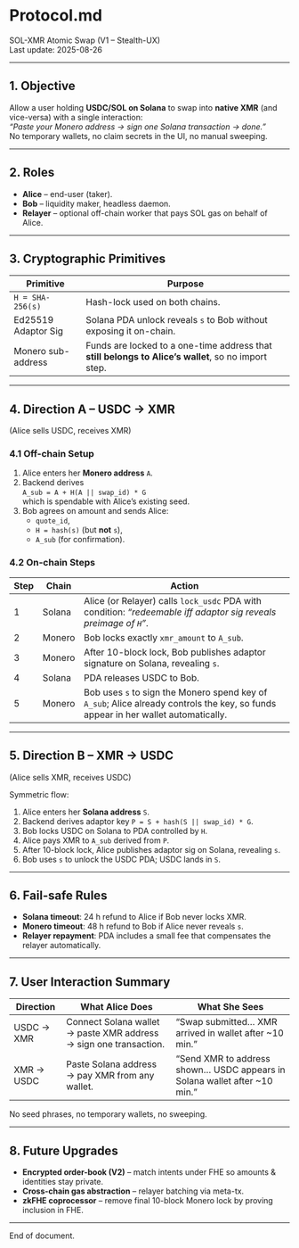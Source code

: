 # Protocol.md  
SOL-XMR Atomic Swap (V1 – Stealth-UX)  
Last update: 2025-08-26

---

## 1.  Objective  
Allow a user holding **USDC/SOL on Solana** to swap into **native XMR** (and vice-versa) with a single interaction:  
*“Paste your Monero address → sign one Solana transaction → done.”*  
No temporary wallets, no claim secrets in the UI, no manual sweeping.

---

## 2.  Roles  
- **Alice** – end-user (taker).  
- **Bob** – liquidity maker, headless daemon.  
- **Relayer** – optional off-chain worker that pays SOL gas on behalf of Alice.

---

## 3.  Cryptographic Primitives  
| Primitive | Purpose |
|---|---|
| `H = SHA-256(s)` | Hash-lock used on both chains. |
| Ed25519 Adaptor Sig | Solana PDA unlock reveals `s` to Bob without exposing it on-chain. |
| Monero sub-address | Funds are locked to a one-time address that **still belongs to Alice’s wallet**, so no import step. |

---

## 4.  Direction A – USDC → XMR  
(Alice sells USDC, receives XMR)

### 4.1  Off-chain Setup  
1. Alice enters her **Monero address** `A`.  
2. Backend derives  
   `A_sub = A + H(A || swap_id) * G`  
   which is spendable with Alice’s existing seed.  
3. Bob agrees on amount and sends Alice:  
   - `quote_id`,  
   - `H = hash(s)` (but **not** `s`),  
   - `A_sub` (for confirmation).

### 4.2  On-chain Steps  
| Step | Chain | Action |
|---|---|---|
| 1 | Solana | Alice (or Relayer) calls `lock_usdc` PDA with condition: *“redeemable iff adaptor sig reveals preimage of `H`”*. |
| 2 | Monero | Bob locks exactly `xmr_amount` to `A_sub`. |
| 3 | Monero | After 10-block lock, Bob publishes adaptor signature on Solana, revealing `s`. |
| 4 | Solana | PDA releases USDC to Bob. |
| 5 | Monero | Bob uses `s` to sign the Monero spend key of `A_sub`; Alice already controls the key, so funds appear in her wallet automatically. |

---

## 5.  Direction B – XMR → USDC  
(Alice sells XMR, receives USDC)

Symmetric flow:

1. Alice enters her **Solana address** `S`.  
2. Backend derives adaptor key `P = S + hash(S || swap_id) * G`.  
3. Bob locks USDC on Solana to PDA controlled by `H`.  
4. Alice pays XMR to `A_sub` derived from `P`.  
5. After 10-block lock, Alice publishes adaptor sig on Solana, revealing `s`.  
6. Bob uses `s` to unlock the USDC PDA; USDC lands in `S`.

---

## 6.  Fail-safe Rules  
- **Solana timeout**: 24 h refund to Alice if Bob never locks XMR.  
- **Monero timeout**: 48 h refund to Bob if Alice never reveals `s`.  
- **Relayer repayment**: PDA includes a small fee that compensates the relayer automatically.

---

## 7.  User Interaction Summary  
| Direction | What Alice Does | What She Sees |
|---|---|---|
| USDC → XMR | Connect Solana wallet → paste XMR address → sign one transaction. | “Swap submitted… XMR arrived in wallet after ~10 min.” |
| XMR → USDC | Paste Solana address → pay XMR from any wallet. | “Send XMR to address shown… USDC appears in Solana wallet after ~10 min.” |

No seed phrases, no temporary wallets, no sweeping.

---

## 8.  Future Upgrades  
- **Encrypted order-book (V2)** – match intents under FHE so amounts & identities stay private.  
- **Cross-chain gas abstraction** – relayer batching via meta-tx.  
- **zkFHE coprocessor** – remove final 10-block Monero lock by proving inclusion in FHE.

---

End of document.
